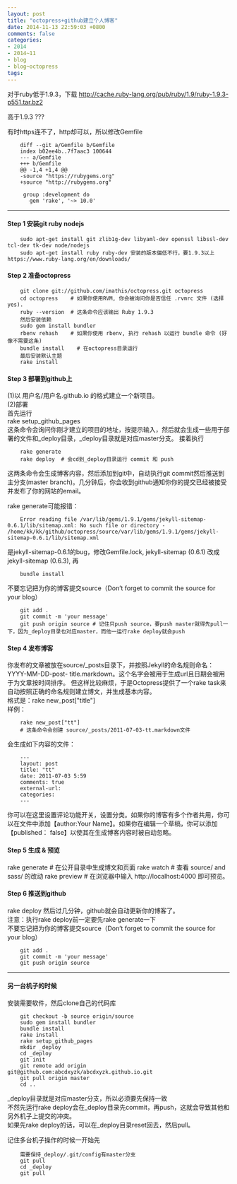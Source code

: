 ```yaml
---
layout: post
title: "octopress+github建立个人博客"
date: 2014-11-13 22:59:03 +0800
comments: false
categories: 
- 2014
- 2014~11
- blog
- blog~octopress
tags:
---
```


对于ruby低于1.9.3，下载 http://cache.ruby-lang.org/pub/ruby/1.9/ruby-1.9.3-p551.tar.bz2

高于1.9.3 ???


有时https连不了，http却可以，所以修改Gemfile
```
	diff --git a/Gemfile b/Gemfile
	index b02ee4b..7f7aac3 100644
	--- a/Gemfile
	+++ b/Gemfile
	@@ -1,4 +1,4 @@
	-source "https://rubygems.org"
	+source "http://rubygems.org"
	 
	 group :development do
	   gem 'rake', '~> 10.0'
```

----------------

#### Step 1 安装git ruby nodejs
```
	sudo apt-get install git zlib1g-dev libyaml-dev openssl libssl-dev tcl-dev tk-dev node/nodejs
	sudo apt-get install ruby ruby-dev 安装的版本偏低不行，要1.9.3以上https://www.ruby-lang.org/en/downloads/
```
#### Step 2 准备octopress
```
	git clone git://github.com/imathis/octopress.git octopress
	cd octopress    # 如果你使用RVM, 你会被询问你是否信任 .rvmrc 文件 (选择 yes).
	ruby --version  # 这条命令应该输出 Ruby 1.9.3
	然后安装依赖
	sudo gem install bundler
	rbenv rehash    # 如果你使用 rbenv, 执行 rehash 以运行 bundle 命令 (好像不需要这条)
	bundle install    # 在octopress目录运行
	最后安装默认主题
	rake install
```

<!--more-->

#### Step 3 部署到github上
(1)以 用户名/用户名.github.io 的格式建立一个新项目。  
(2)部署  
首先运行  
rake setup_github_pages  
这条命令会询问你刚才建立的项目的地址，按提示输入，然后就会生成一些用于部署的文件和_deploy目录，_deploy目录就是对应master分支。 接着执行  
```
	rake generate
	rake deploy  # 会cd到_deploy目录运行 commit 和 push
```
这两条命令会生成博客内容，然后添加到git中，自动执行git commit然后推送到主分支(master branch)。几分钟后，你会收到github通知你你的提交已经被接受并发布了你的网站的email。  

rake generate可能报错：  
```
	Error reading file /var/lib/gems/1.9.1/gems/jekyll-sitemap-0.6.1/lib/sitemap.xml: No such file or directory - /home/kk/kk/github/octopress/source/var/lib/gems/1.9.1/gems/jekyll-sitemap-0.6.1/lib/sitemap.xml
```
是jekyll-sitemap-0.6.1的bug，修改Gemfile.lock, jekyll-sitemap (0.6.1) 改成 jekyll-sitemap (0.6.3), 再  
```
	bundle install
```


不要忘记把为你的博客提交source（Don’t forget to commit the source for your blog）  
```
	git add .
	git commit -m 'your message'
	git push origin source # 记住只push source，要push master就得先pull一下，因为_deploy目录也对应master，而他一运行rake deploy就会push
```
#### Step 4 发布博客
你发布的文章被放在source/_posts目录下，并按照Jekyll的命名规则命名：YYYY-MM-DD-post- title.markdown。这个名字会被用于生成url且日期会被用于为文章按时间排序。 但这样比较麻烦，于是Octopress提供了一个rake task来自动按照正确的命名规则建立博文，并生成基本内容。  
格式是：rake new_post["title"]  
样例：  
```
	rake new_post["tt"]  
	# 这条命令会创建 source/_posts/2011-07-03-tt.markdown文件  
```
会生成如下内容的文件：  
```
	---
	layout: post
	title: "tt"
	date: 2011-07-03 5:59
	comments: true
	external-url:
	categories:
	---
```
你可以在这里设置评论功能开关，设置分类。如果你的博客有多个作者共用，你可以在文件中添加【author:Your Name】。如果你在编辑一个草稿，你可以添加【published： false】以使其在生成博客内容时被自动忽略。  

#### Step 5 生成 & 预览
rake generate # 在公开目录中生成博文和页面
rake watch # 查看 source/ and sass/ 的改动
rake preview # 在浏览器中输入 http://localhost:4000 即可预览。

#### Step 6 推送到github
rake deploy
然后过几分钟，github就会自动更新你的博客了。  
注意：执行rake deploy前一定要先rake generate一下  
不要忘记把为你的博客提交source（Don’t forget to commit the source for your blog）  
```
	git add .
	git commit -m 'your message'
	git push origin source 
```
-----------------------------------

#### 另一台机子的时候
安装需要软件，然后clone自己的代码库  

```
	git checkout -b source origin/source
	sudo gem install bundler
	bundle install
	rake install
	rake setup_github_pages
	mkdir _deploy
	cd _deploy
	git init
	git remote add origin git@github.com:abcdxyzk/abcdxyzk.github.io.git
	git pull origin master
	cd ..
```
_deploy目录就是对应master分支，所以必须要先保持一致  
不然先运行rake deploy会在_deploy目录先commit，再push，这就会导致其他和另外机子上提交的冲突。  
如果先rake deploy的话，可以在_deploy目录reset回去，然后pull。  

记住多台机子操作的时候一开始先
```
	需要保持_deploy/.git/config有master分支
	git pull
	cd _deploy
	git pull
```

